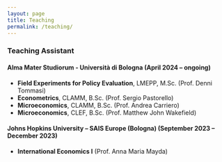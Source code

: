 ```yaml
---
layout: page
title: Teaching
permalink: /teaching/
---
```


### Teaching Assistant  

#### Alma Mater Studiorum - Università di Bologna (April 2024 – ongoing)  
- **Field Experiments for Policy Evaluation**, LMEPP, M.Sc. (Prof. Denni Tommasi) 
- **Econometrics**, CLAMM, B.Sc. (Prof. Sergio Pastorello)
- **Microeconomics**, CLAMM, B.Sc. (Prof. Andrea Carriero)
- **Microeconomics**, CLEF, B.Sc. (Prof. Matthew John Wakefield)

#### Johns Hopkins University – SAIS Europe (Bologna) (September 2023 – December 2023)  
- **International Economics I**  (Prof. Anna Maria Mayda)